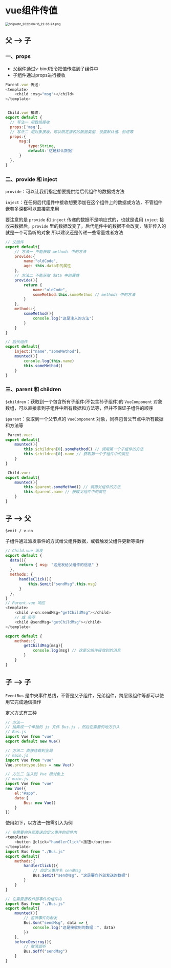# vue组件传值

<img src="https://p3-juejin.byteimg.com/tos-cn-i-k3u1fbpfcp/2c89b54ccbd446f98398d67a850110f9~tplv-k3u1fbpfcp-zoom-in-crop-mark:3024:0:0:0.awebp?" alt="Snipaste_2022-06-16_22-36-24.png" style="zoom:67%;" />

## 父 --> 子

### 一、props

- 父组件通过v-bind指令把值传递到子组件中
- 子组件通过props进行接收

```js
Parent.vue 传送:
<template>
    <child :msg="msg"></child>
</template>


 Child.vue 接收:
export default {
  // 写法一 用数组接收
  props:['msg'],
  // 写法二 用对象接收，可以限定接收的数据类型、设置默认值、验证等
  props:{
      msg:{
          type:String,
          default:'这是默认数据'
      }
  },
}
```

### 二、provide 和 inject 

`provide`：可以让我们指定想要提供给后代组件的数据或方法

`inject`：在任何后代组件中接收想要添加在这个组件上的数据或方法，不管组件嵌套多深都可以直接拿来用

要注意的是 `provide` 和 `inject` 传递的数据不是响应式的，也就是说用 `inject` 接收来数据后，`provide` 里的数据改变了，后代组件中的数据不会改变，除非传入的就是一个可监听的对象 所以建议还是传递一些常量或者方法

```javascript
// 父组件
export default{
    // 方法一 不能获取 methods 中的方法
    provide:{
        name:"oldCode",
        age: this.data中的属性
    },
    // 方法二 不能获取 data 中的属性
    provide(){
        return {
            name:"oldCode",
            someMethod:this.someMethod // methods 中的方法
        }
    },
    methods:{
        someMethod(){
            console.log("这是注入的方法")
        }
    }
}

// 后代组件
export default{
    inject:["name","someMethod"],
    mounted(){
        console.log(this.name)
        this.someMethod()
    }
}
```

### 三、parent 和 children 

`$children`：获取到一个包含所有子组件(不包含孙子组件)的 `VueComponent` 对象数组，可以直接拿到子组件中所有数据和方法等，但并不保证子组件的顺序

`$parent`：获取到一个父节点的 `VueComponent` 对象，同样包含父节点中所有数据和方法等

```javascript
 Parent.vue:
export default{
    mounted(){
        this.$children[0].someMethod() // 调用第一个子组件的方法
        this.$children[0].name // 获取第一个子组件中的属性
    }
}

 Child.vue:
export default{
    mounted(){
        this.$parent.someMethod() // 调用父组件的方法
        this.$parent.name // 获取父组件中的属性
    }
}
```

## 子 --> 父

`$emit / v-on`

子组件通过派发事件的方式给父组件数据，或者触发父组件更新等操作

```javascript
// Child.vue 派发
export default {
  data(){
      return { msg: "这是发给父组件的信息" }
  },
  methods: {
      handleClick(){
          this.$emit("sendMsg",this.msg)
      }
  },
}
// Parent.vue 响应
<template>
    <child v-on:sendMsg="getChildMsg"></child>
    // 或 简写
    <child @sendMsg="getChildMsg"></child>
</template>

export default {
    methods:{
        getChildMsg(msg){
            console.log(msg) // 这是父组件接收到的消息
        }
    }
}
```

## 子 --> 子

`EventBus` 是中央事件总线，不管是父子组件，兄弟组件，跨层级组件等都可以使用它完成通信操作

定义方式有三种

```javascript
// 方法一
// 抽离成一个单独的 js 文件 Bus.js ，然后在需要的地方引入
// Bus.js
import Vue from "vue"
export default new Vue()

// 方法二 直接挂载到全局
// main.js
import Vue from "vue"
Vue.prototype.$bus = new Vue()

// 方法三 注入到 Vue 根对象上
// main.js
import Vue from "vue"
new Vue({
    el:"#app",
    data:{
        Bus: new Vue()
    }
})
```

使用如下，以方法一按需引入为例

```javascript
// 在需要向外部发送自定义事件的组件内
<template>
    <button @click="handlerClick">按钮</button>
</template>
import Bus from "./Bus.js"
export default{
    methods:{
        handlerClick(){
            // 自定义事件名 sendMsg
            Bus.$emit("sendMsg", "这是要向外部发送的数据")
        }
    }
}

// 在需要接收外部事件的组件内
import Bus from "./Bus.js"			
export default{
    mounted(){
        // 监听事件的触发
        Bus.$on("sendMsg", data => {
            console.log("这是接收到的数据：", data)
        })
    },
    beforeDestroy(){
        // 取消监听
        Bus.$off("sendMsg")
    }
}
```